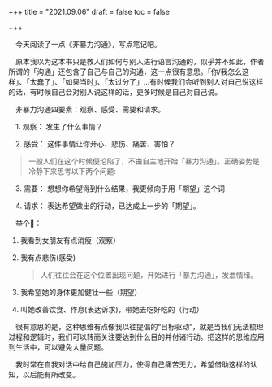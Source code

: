 +++
title = "2021.09.06"
draft = false
toc = false

+++



&emsp;今天阅读了一点《非暴力沟通》，写点笔记吧。

&emsp;原本我以为这本书只是教人们如何与别人进行语言沟通的，似乎并不如此，作者所谓的「沟通」还包含了自己与自己的沟通，这一点很有意思。「你/我怎么这样」、「太蠢了」、「如果当时」、「太过分了」...有时候我们会听到别人对自己说这样的话，有时候自己会对别人说这样的话，更多时候是自己对自己说。

&emsp;非暴力沟通四要素：观察、感受、需要和请求。

&emsp;1. 观察： 发生了什么事情？

&emsp;2. 感受： 这件事情让你开心、悲伤、痛苦、害怕？

> 一般人们在这个时候便沦陷了，不由自主地开始「暴力沟通」。正确姿势是冷静下来思考以下两个问题:

&emsp;3. 需要： 想想你希望得到什么结果，我更倾向于用「期望」这个词

&emsp;4. 请求： 表达希望做出的行动，已达成上一步的「期望」。

&emsp;举个🌰：

1. 我看到女朋友有点消瘦（观察）

2. 我有点悲伤(感受)

   > 人们往往会在这个位置出现问题，开始进行「暴力沟通」，发泄情绪。

3. 我希望她的身体更加健壮一些（期望）

4. 叫她改善饮食、作息(表达诉求)，带她去吃好吃的（行动）

&emsp;很有意思的是，这种思维有点像我以往提倡的“目标驱动”，就是当我们无法梳理过程和逻辑时，我们可以转而关注要达到什么目的并付诸行动。把这样的思维应用到生活中，可以避免大量问题。

&emsp;我时常在自我对话中给自己施加压力，使得自己痛苦无力，希望借助这样的认知，以后能有所改变。



&emsp;

